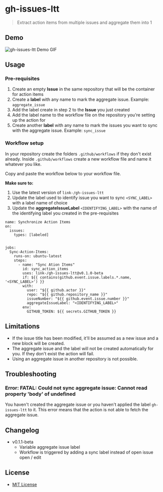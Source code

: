 # gh-issues-ltt
> Extract action items from multiple issues and aggregate them into 1

## Demo

![gh-issues-ltt Demo GIF](./assets/gh-issues-ltt-demo.gif)

## Usage

### Pre-requisites
1. Create an empty **Issue** in the same repository that will be the container for action items
2. Create a **label** with any name to mark the aggregate issue. Example: `aggregate_issue`
3. Add the label create in step 2 to the **Issue** you just created
4. Add the label name to the workflow file on the repository you're setting up the action for
5. Create another **label** with any name to mark the issues you want to sync with the aggregate issue. Example: `sync_issue`

### Workflow setup
In your repository create the folders `.github/workflows` if they don't exist already. Inside `.github/workflows` create a new workflow file and name it whatever you like.

Copy and paste the workflow below to your workflow file.

**Make sure to:**
1. Use the latest version of `link-/gh-issues-ltt`
2. Update the label used to identify issue you want to sync `<SYNC_LABEL>` with a label name of choice
3. Update the **aggregateIssueLabel** `<IDENTIFYING_LABEL>` with the name of the identifying label you created in the pre-requisites

```
name: Synchronize Action Items
on:
  issues:
    types: [labeled]


jobs:
  Sync-Action-Items:
    runs-on: ubuntu-latest
    steps:
      - name: "Sync Ation Items"
        id: sync_action_items
        uses: link-/gh-issues-ltt@v0.1.0-beta
        if: ${{ contains(github.event.issue.labels.*.name, '<SYNC_LABEL>') }}
        with:
          user: "${{ github.actor }}"
          repo: "${{ github.repository_name }}"
          issueNumber: "${{ github.event.issue.number }}"
          aggregateIssueLabel: "<IDENTIFYING_LABEL>"
        env:
          GITHUB_TOKEN: ${{ secrets.GITHUB_TOKEN }}
```

## Limitations
- If the issue title has been modified, it'll be assumed as a new issue and a new block will be created.
- The aggregate issue and the label will not be created automatically for you. If they don't exist the action will fail.
- Using an aggregate issue in another repository is not possible.

## Troubleshooting
### Error: FATAL: Could not sync aggregate issue: Cannot read property 'body' of undefined
You haven't created the aggregate issue or you haven't applied the label `gh-issues-ltt` to it. This error means that the action is not able to fetch the aggregate issue.

## Changelog
- v0.1.1-beta
  - Variable aggregate issue label
  - Workflow is triggered by adding a sync label instead of open issue open / edit

## License
- [MIT License](./LICENSE)
